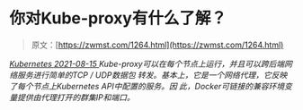 <!--yml
category: 未分类
date: 0001-01-01 00:00:00
--->

# 你对Kube-proxy有什么了解？

> 原文：[https://zwmst.com/1264.html](https://zwmst.com/1264.html)

   [ *Kubernetes* ](https://zwmst.com/kubernetes)*[ <time datetime="2021-08-15T10:54:24+08:00"> 2021-08-15 </time> ](https://zwmst.com/1264.html)  Kube-proxy可以在每个节点上运行，并且可以跨后端网络服务进行简单的TCP / UDP数据包 转发。基本上，它是一个网络代理，它反映了每个节点上Kubernetes API中配置的服务。因 此，Docker可链接的兼容环境变量提供由代理打开的群集IP和端口。*